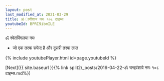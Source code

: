 ```yaml
---
layout: post
last_modified_at: 2021-03-29
title: ॐ ाणीशाय नमः १०८ टाइम्स
youtubeId: BPRI9ibmILE
---
```

 
 
 ॐ श्वेतपिंगलया नमः  
 
 -  जो एक तरफ सफेद है और दूसरी तरफ लाल 
 
  
 
  
 
 
 
 
 
 


{% include youtubePlayer.html id=page.youtubeId %}
 
[Next]({{ site.baseurl }}{% link  split2/_posts/2016-04-22-ॐ चन्द्रवंशावे नमः १०८ टाइम्स.md%})
 
